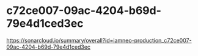 # c72ce007-09ac-4204-b69d-79e4d1ced3ec
https://sonarcloud.io/summary/overall?id=iamneo-production_c72ce007-09ac-4204-b69d-79e4d1ced3ec
